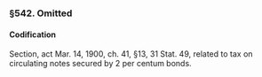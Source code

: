 ### §542. Omitted ###

#### Codification ####

Section, act Mar. 14, 1900, ch. 41, §13, 31 Stat. 49, related to tax on circulating notes secured by 2 per centum bonds.